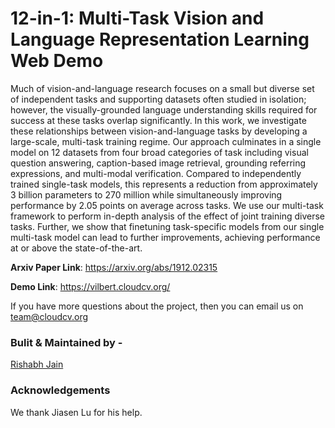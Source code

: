 
# 12-in-1: Multi-Task Vision and Language Representation Learning Web Demo

Much of vision-and-language research focuses on a small but diverse set of independent tasks and supporting datasets often studied in isolation; however, the visually-grounded language understanding skills required for success at these tasks overlap significantly. In this work, we investigate these relationships between vision-and-language tasks by developing a large-scale, multi-task training regime. Our approach culminates in a single model on 12 datasets from four broad categories of task including visual question answering, caption-based image retrieval, grounding referring expressions, and multi-modal verification. Compared to independently trained single-task models, this represents a reduction from approximately 3 billion parameters to 270 million while simultaneously improving performance by 2.05 points on average across tasks. We use our multi-task framework to perform in-depth analysis of the effect of joint training diverse tasks. Further, we show that finetuning task-specific models from our single multi-task model can lead to further improvements, achieving performance at or above the state-of-the-art.

**Arxiv Paper Link**: https://arxiv.org/abs/1912.02315

**Demo Link**: https://vilbert.cloudcv.org/

If you have more questions about the project, then you can email us on team@cloudcv.org  

### Bulit & Maintained by -

[Rishabh Jain](https://rishabhjain.xyz)

### Acknowledgements

We thank Jiasen Lu for his help.